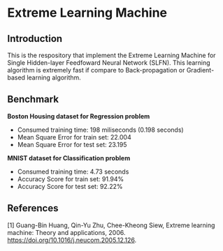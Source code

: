 # Extreme Learning Machine

## Introduction
This is the respository that implement the Extreme Learning Machine for Single Hidden-layer Feedfoward Neural Network (SLFN). This learning algorithm is extremely fast if compare to Back-propagation or Gradient-based learning algorithm.

## Benchmark

**Boston Housing dataset for Regression problem**
- Consumed training time: 198 miliseconds (0.198 seconds)
- Mean Square Error for train set: 22.004
- Mean Square Error for test set: 23.195

**MNIST dataset for Classification problem**
- Consumed training time: 4.73 seconds
- Accuracy Score for train set: 91.94%
- Accuracy Score for test set: 92.22%


## References

[1] Guang-Bin Huang, Qin-Yu Zhu, Chee-Kheong Siew, Extreme learning machine: Theory and applications, 2006. https://doi.org/10.1016/j.neucom.2005.12.126.